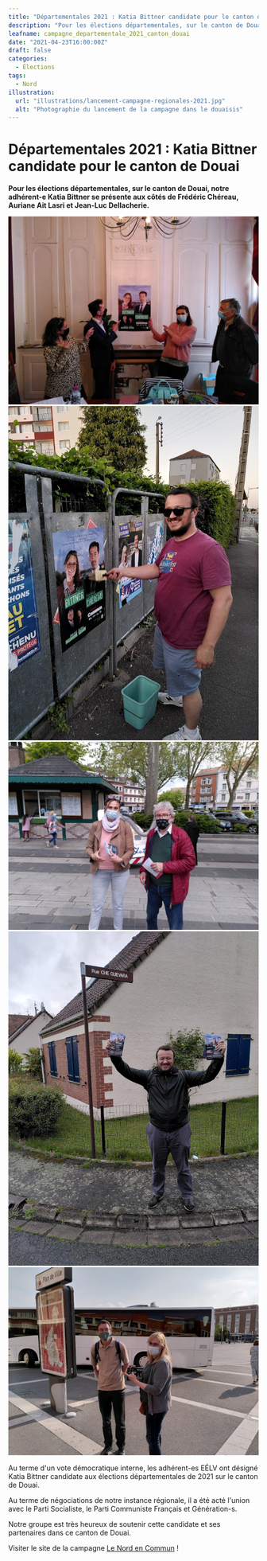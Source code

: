 ```yaml
---
title: "Départementales 2021 : Katia Bittner candidate pour le canton de Douai"
description: "Pour les élections départementales, sur le canton de Douai, notre adhérent-e Katia Bittner se présente aux côtés de Frédéric Chéreau, Auriane Ait Lasri et Jean-Luc Dellacherie."
leafname: campagne_departementale_2021_canton_douai
date: "2021-04-23T16:00:00Z"
draft: false
categories:
  - Élections
tags:
  - Nord
illustration:
  url: "illustrations/lancement-campagne-regionales-2021.jpg"
  alt: "Photographie du lancement de la campagne dans le douaisis"
---
```


# Départementales 2021 : Katia Bittner candidate pour le canton de Douai

**Pour les élections départementales, sur le canton de Douai, notre adhérent-e Katia Bittner se présente aux côtés de Frédéric Chéreau, Auriane Ait Lasri et Jean-Luc Dellacherie.**

![Photographie du lancement de la campagne dans le douaisis](illustrations/lancement-campagne-departementales.jpg)
![Photographie de Nicolas Froidure qui colle une affiche](illustrations/collage-departementales-2021.jpg)
![Photographie de militant-es tractant](illustrations/tractage-departementales.jpg)
![Photographie de militant-es tractant](illustrations/tractage-departementales-2.jpg)
![Photographie de militant-es tractant](illustrations/tractage-departementales-3.jpg)

Au terme d'un vote démocratique interne, les adhérent-es EÉLV ont désigné Katia Bittner candidate aux élections départementales de 2021 sur le canton de Douai.

Au terme de négociations de notre instance régionale, il a été acté l'union avec le Parti Socialiste, le Parti Communiste Français et Génération-s.

Notre groupe est très heureux de soutenir cette candidate et ses partenaires dans ce canton de Douai.

Visiter le site de la campagne [Le Nord en Commun](https://douaisis2021.fr/) !

